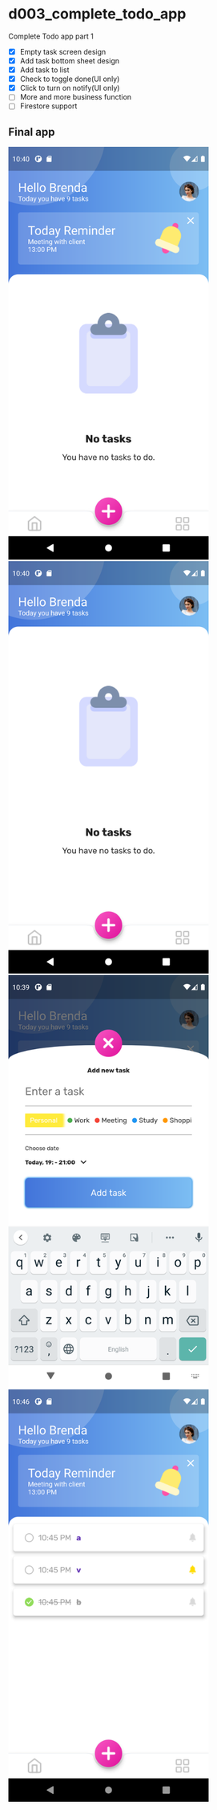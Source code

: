 # d003_complete_todo_app

Complete Todo app part 1
- [x] Empty task screen design
- [x] Add task bottom sheet design
- [x] Add task to list
- [x] Check to toggle done(UI only)
- [x] Click to turn on notify(UI only)
- [ ] More and more business function
- [ ] Firestore support

## Final app

<img src="../screenshots/003-1.png?raw=true" width=400>
<img src="../screenshots/003-2.png?raw=true" width=400>
<img src="../screenshots/003-3.png?raw=true" width=400>
<img src="../screenshots/003-4.png?raw=true" width=400>
